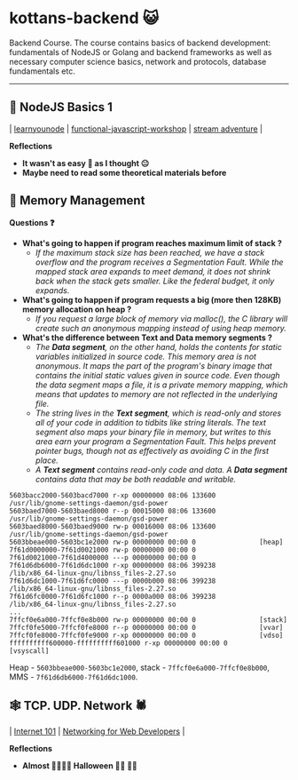 # kottans-backend 😺
Backend Course. The course contains basics of backend development: fundamentals of NodeJS or Golang and backend frameworks as well as necessary computer science basics, network and protocols, database fundamentals etc.

___
## 🚦 NodeJS Basics 1  

| [learnyounode](node_basic_1/learnyounode/learnyounode.png) | [functional-javascript-workshop](node_basic_1/functional-javascript-workshop/functional-javascript-workshop.png) | [stream adventure](node_basic_1/stream-adventure/stream-adventure.png) |

**Reflections**
 - **It wasn\'t as easy 🎉 as I thought 😐**
 - **Maybe need to read some theoretical materials before**

## 📝 Memory Management

**Questions ❓**
 - **What's going to happen if program reaches maximum limit of stack ?**
    - *If the maximum stack size has been reached, we have a stack overflow and the program receives a Segmentation Fault. While the mapped stack area expands to meet demand, it does not shrink back when the stack gets smaller. Like the federal budget, it only expands.*
 - **What's going to happen if program requests a big (more then 128KB) memory allocation on heap ?**
    - *If you request a large block of memory via malloc(), the C library will create such an anonymous mapping instead of using heap memory.*
 - **What's the difference between Text and Data memory segments ?**
    - *The **Data segment**, on the other hand, holds the contents for static variables initialized in source code. This memory area is not anonymous. It maps the part of the program's binary image that contains the initial static values given in source code.
    Even though the data segment maps a file, it is a private memory mapping, which means that updates to memory are not reflected in the underlying file.*
    - *The string lives in the **Text segment**, which is read-only and stores all of your code in addition to tidbits like string literals. The text segment also maps your binary file in memory, but writes to this area earn your program a Segmentation Fault. This helps prevent pointer bugs, though not as effectively as avoiding C in the first place.*
    - *A **Text segment** contains read-only code and data. A **Data segment** contains data that may be both readable and writable.*
```
5603bacc2000-5603bacd7000 r-xp 00000000 08:06 133600           /usr/lib/gnome-settings-daemon/gsd-power
5603baed7000-5603baed8000 r--p 00015000 08:06 133600           /usr/lib/gnome-settings-daemon/gsd-power
5603baed8000-5603baed9000 rw-p 00016000 08:06 133600           /usr/lib/gnome-settings-daemon/gsd-power
5603bbeae000-5603bc1e2000 rw-p 00000000 00:00 0                [heap]
7f61d0000000-7f61d0021000 rw-p 00000000 00:00 0
7f61d0021000-7f61d4000000 ---p 00000000 00:00 0
7f61d6db6000-7f61d6dc1000 r-xp 00000000 08:06 399238           /lib/x86_64-linux-gnu/libnss_files-2.27.so
7f61d6dc1000-7f61d6fc0000 ---p 0000b000 08:06 399238           /lib/x86_64-linux-gnu/libnss_files-2.27.so
7f61d6fc0000-7f61d6fc1000 r--p 0000a000 08:06 399238           /lib/x86_64-linux-gnu/libnss_files-2.27.so
...
7ffcf0e6a000-7ffcf0e8b000 rw-p 00000000 00:00 0                [stack]
7ffcf0fe5000-7ffcf0fe8000 r--p 00000000 00:00 0                [vvar]
7ffcf0fe8000-7ffcf0fe9000 r-xp 00000000 00:00 0                [vdso]
ffffffffff600000-ffffffffff601000 r-xp 00000000 00:00 0        [vsyscall]
```
Heap - `5603bbeae000-5603bc1e2000`,
stack - `7ffcf0e6a000-7ffcf0e8b000`,
MMS - `7f61d6db6000-7f61d6dc1000`.
## 🕸 TCP. UDP. Network 🕷

| [Internet 101](task_networks/how_the_internet_works.png) | [Networking for Web Developers](task_networks/networking_for_web_developers.png) |

**Reflections**
 - **Almost 🧛‍♂️🧛‍♀️ Halloween 🧟‍♂️ 🧟‍♀️**

